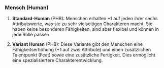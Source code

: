 
### **Mensch (Human)**

1. **Standard-Human** (PHB): Menschen erhalten +1 auf jeden ihrer sechs Attributswerte, was sie zu sehr vielseitigen Charakteren macht. Sie haben keine besonderen Fähigkeiten, sind aber flexibel und können in jede Rolle passen.
    
2. **Variant Human** (PHB): Diese Variante gibt den Menschen eine Fähigkeitserhöhung (+1 auf zwei Attribute) und einen zusätzlichen Talentpunkt (Feat) sowie eine zusätzliche Fertigkeit. Dies ermöglicht eine spezialisiertere Charakterentwicklung.